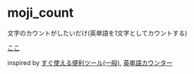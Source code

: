 # moji_count
文字のカウントがしたいだけ(英単語を1文字としてカウントする)

[ここ]()

inspired by [すぐ使える便利ツール(一般)](https://sundryst.com/convenienttool/index.html), [英単語カウンター](https://tool.stabucky.com/word_counter.htm)
